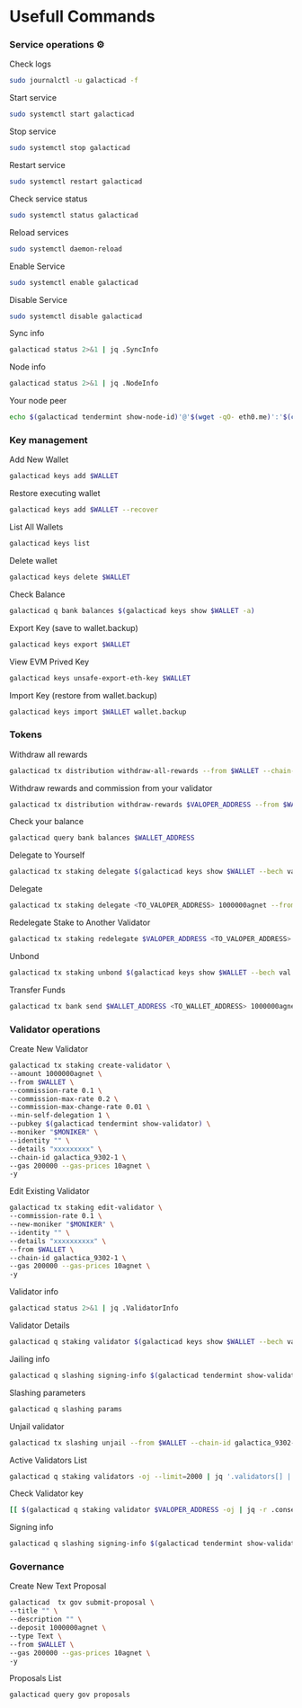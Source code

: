 # Usefull Commands

### Service operations ⚙️ <a href="#service-operations" id="service-operations"></a>

Check logs

```bash
sudo journalctl -u galacticad -f
```

Start service

```bash
sudo systemctl start galacticad
```

Stop service

```bash
sudo systemctl stop galacticad
```

Restart service

```bash
sudo systemctl restart galacticad
```

Check service status

```bash
sudo systemctl status galacticad
```

Reload services

```bash
sudo systemctl daemon-reload
```

Enable Service

```bash
sudo systemctl enable galacticad
```

Disable Service

```bash
sudo systemctl disable galacticad
```

Sync info

```bash
galacticad status 2>&1 | jq .SyncInfo
```

Node info

```bash
galacticad status 2>&1 | jq .NodeInfo
```

Your node peer

```bash
echo $(galacticad tendermint show-node-id)'@'$(wget -qO- eth0.me)':'$(cat $HOME/.galactica/config/config.toml | sed -n '/Address to listen for incoming connection/{n;p;}' | sed 's/.*://; s/".*//')
```

### Key management <a href="#key-management" id="key-management"></a>

Add New Wallet

```bash
galacticad keys add $WALLET
```

Restore executing wallet

```bash
galacticad keys add $WALLET --recover
```

List All Wallets

```bash
galacticad keys list
```

Delete wallet

```bash
galacticad keys delete $WALLET
```

Check Balance

```bash
galacticad q bank balances $(galacticad keys show $WALLET -a)
```

Export Key (save to wallet.backup)

```bash
galacticad keys export $WALLET
```

View EVM Prived Key

```bash
galacticad keys unsafe-export-eth-key $WALLET
```

Import Key (restore from wallet.backup)

```bash
galacticad keys import $WALLET wallet.backup
```

### Tokens <a href="#tokens" id="tokens"></a>

Withdraw all rewards

```bash
galacticad tx distribution withdraw-all-rewards --from $WALLET --chain-id galactica_9302-1 --gas 200000 --gas-prices 10agnet
```

Withdraw rewards and commission from your validator

```bash
galacticad tx distribution withdraw-rewards $VALOPER_ADDRESS --from $WALLET --commission --chain-id galactica_9302-1 --gas 200000 --gas-prices 10agnet -y
```

Check your balance

```bash
galacticad query bank balances $WALLET_ADDRESS
```

Delegate to Yourself

```bash
galacticad tx staking delegate $(galacticad keys show $WALLET --bech val -a) 1000000agnet --from $WALLET --chain-id galactica_9302-1 --gas 200000 --gas-prices 10agnet -y
```

Delegate

```bash
galacticad tx staking delegate <TO_VALOPER_ADDRESS> 1000000agnet --from $WALLET --chain-id galactica_9302-1 --gas 200000 --gas-prices 10agnet -y
```

Redelegate Stake to Another Validator

```bash
galacticad tx staking redelegate $VALOPER_ADDRESS <TO_VALOPER_ADDRESS> 1000000agnet --from $WALLET --chain-id galactica_9302-1 --gas 200000 --gas-prices 10agnet -y
```

Unbond

```bash
galacticad tx staking unbond $(galacticad keys show $WALLET --bech val -a) 1000000agnet --from $WALLET --chain-id galactica_9302-1 --gas 200000 --gas-prices 10agnet -y
```

Transfer Funds

```bash
galacticad tx bank send $WALLET_ADDRESS <TO_WALLET_ADDRESS> 1000000agnet --gas 200000 --gas-prices 10agnet -y
```

### Validator operations <a href="#validator-operations" id="validator-operations"></a>

Create New Validator

```bash
galacticad tx staking create-validator \
--amount 1000000agnet \
--from $WALLET \
--commission-rate 0.1 \
--commission-max-rate 0.2 \
--commission-max-change-rate 0.01 \
--min-self-delegation 1 \
--pubkey $(galacticad tendermint show-validator) \
--moniker "$MONIKER" \
--identity "" \
--details "xxxxxxxxx" \
--chain-id galactica_9302-1 \
--gas 200000 --gas-prices 10agnet \
-y
```

Edit Existing Validator

```bash
galacticad tx staking edit-validator \
--commission-rate 0.1 \
--new-moniker "$MONIKER" \
--identity "" \
--details "xxxxxxxxxx" \
--from $WALLET \
--chain-id galactica_9302-1 \
--gas 200000 --gas-prices 10agnet \
-y
```

Validator info

```bash
galacticad status 2>&1 | jq .ValidatorInfo
```

Validator Details

```bash
galacticad q staking validator $(galacticad keys show $WALLET --bech val -a)
```

Jailing info

```bash
galacticad q slashing signing-info $(galacticad tendermint show-validator)
```

Slashing parameters

```bash
galacticad q slashing params
```

Unjail validator

```bash
galacticad tx slashing unjail --from $WALLET --chain-id galactica_9302-1 --gas 200000 --gas-prices 10agnet -y
```

Active Validators List

```bash
galacticad q staking validators -oj --limit=2000 | jq '.validators[] | select(.status=="BOND_STATUS_BONDED")' | jq -r '(.tokens|tonumber/pow(10; 6)|floor|tostring) + " 	 " + .description.moniker' | sort -gr | nl
```

Check Validator key

```bash
[[ $(galacticad q staking validator $VALOPER_ADDRESS -oj | jq -r .consensus_pubkey.key) = $(galacticad status | jq -r .ValidatorInfo.PubKey.value) ]] && echo -e "Your key status is ok" || echo -e "Your key status is error"
```

Signing info

```bash
galacticad q slashing signing-info $(galacticad tendermint show-validator)
```

### Governance <a href="#governance" id="governance"></a>

Create New Text Proposal

```bash
galacticad  tx gov submit-proposal \
--title "" \
--description "" \
--deposit 1000000agnet \
--type Text \
--from $WALLET \
--gas 200000 --gas-prices 10agnet \
-y 
```

Proposals List

```bash
galacticad query gov proposals
```
